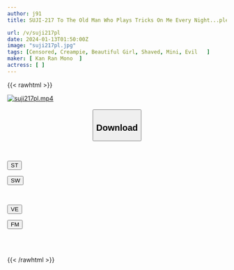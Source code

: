 ```yaml
---
author: j91
title: SUJI-217 To The Old Man Who Plays Tricks On Me Every Night...please Make This The Last Time. Small Shaved Sleep Impregnated Rape

url: /v/suji217pl
date: 2024-01-13T01:50:00Z
image: "suji217pl.jpg"
tags: [Censored, Creampie, Beautiful Girl, Shaved, Mini, Evil	]
maker: [ Kan Ran Mono  ]
actress: [ ]
---
```



{{< rawhtml >}}

<div class="video" data-videoid="zPmJrOJz8qIYYAZ">
    <a href="javascript:;">
        <img src="/v/suji217pl/suji217pl.jpg" width="WIDTH" height="HEIGHT" alt="suji217pl.mp4" loading="lazy">
    </a>
</div>

<script type="text/javascript" src="https://j91.asia/asset/on-demand-st.js"></script>

<br>
  <link rel="stylesheet" href="https://j91.asia/asset/bs5.css">
  
  <center>
  <button class="btn btn-primary" type="button" data-bs-toggle="collapse" data-bs-target=".multi-collapse" aria-expanded="false" aria-controls="multiCollapseExample1 multiCollapseExample2"><h2>Download</h2></button></center>
</p>
<div class="row">
  <div class="col">
    <div class="collapse multi-collapse" id="multiCollapseExample1">
      <div class="card card-body">
	      	      <br>
<div class="buttons">  
<p><a href="https://streamtape.to/v/zPmJrOJz8qIYYAZ" target="_blank"><button class="btn-hover color-3"><i class="fa fa-download"></i> ST</button></a></p>
<p><a href="https://flaswish.com/n6qad6ynoiwj" target="_blank"><button class="btn-hover color-2"><i class="fa fa-download"></i> SW</button></a></p></div>
    </div>
  </div>
</div>
  <div class="col">
    <div class="collapse multi-collapse" id="multiCollapseExample2">
      <div class="card card-body">
	      <br>
<div class="buttons">
<p><a href="javascript:;" target="_blank"><button class="btn-hover color-9"><i class="fa fa-download"></i> VE</button></a></p>
<p><a href="javascript:;" target="_blank"><button class="btn-hover color-8"><i class="fa fa-download"></i> FM</button></a></p></div>
<br><br>
      </div>
    </div>
  </div>
</div>

{{< /rawhtml >}}